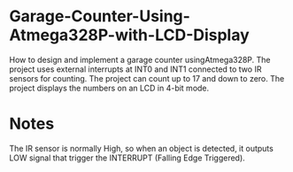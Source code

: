 # Garage-Counter-Using-Atmega328P-with-LCD-Display
How to design and implement a garage counter usingAtmega328P. The project uses external interrupts at INT0 and INT1 connected to two IR  sensors for counting. The project can count up to 17 and down to zero. The project displays the numbers on an LCD in 4-bit mode.
# Notes
The IR sensor is normally High, so when an object is detected, it outputs LOW signal that trigger the INTERRUPT (Falling Edge Triggered). 
